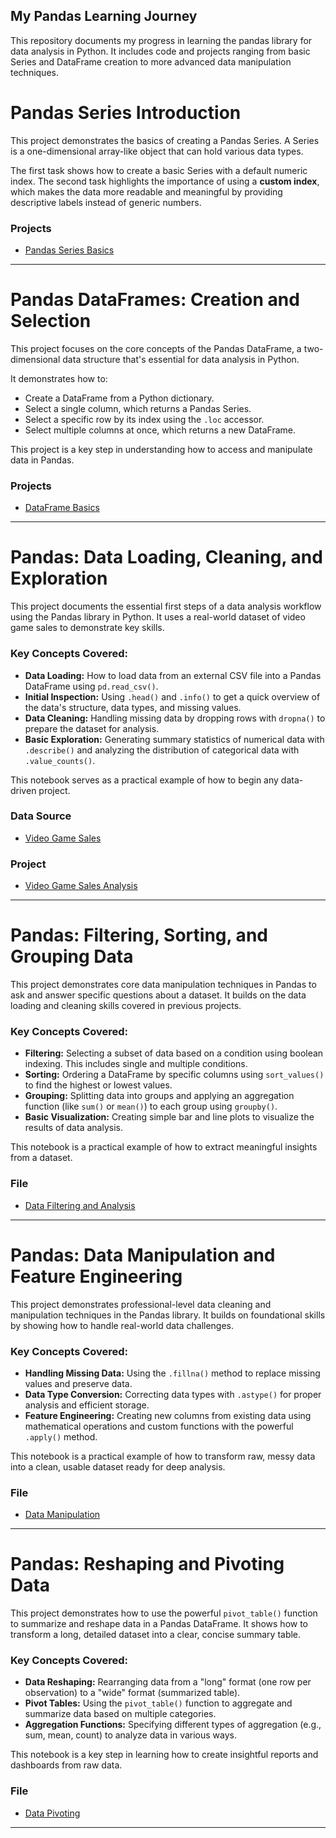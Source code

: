 ## My Pandas Learning Journey
This repository documents my progress in learning the pandas library for data analysis in Python. It includes code and projects ranging from basic Series and DataFrame creation to more advanced data manipulation techniques.

# Pandas Series Introduction

This project demonstrates the basics of creating a Pandas Series. A Series is a one-dimensional array-like object that can hold various data types.

The first task shows how to create a basic Series with a default numeric index. The second task highlights the importance of using a **custom index**, which makes the data more readable and meaningful by providing descriptive labels instead of generic numbers.

### Projects

* [Pandas Series Basics](pandas_series_basics.ipynb)

---


# Pandas DataFrames: Creation and Selection

This project focuses on the core concepts of the Pandas DataFrame, a two-dimensional data structure that's essential for data analysis in Python.

It demonstrates how to:
- Create a DataFrame from a Python dictionary.
- Select a single column, which returns a Pandas Series.
- Select a specific row by its index using the `.loc` accessor.
- Select multiple columns at once, which returns a new DataFrame.

This project is a key step in understanding how to access and manipulate data in Pandas.

### Projects

* [DataFrame Basics](DataFrame_basics.ipynb)

---

# Pandas: Data Loading, Cleaning, and Exploration

This project documents the essential first steps of a data analysis workflow using the Pandas library in Python. It uses a real-world dataset of video game sales to demonstrate key skills.

### Key Concepts Covered:

-   **Data Loading:** How to load data from an external CSV file into a Pandas DataFrame using `pd.read_csv()`.
-   **Initial Inspection:** Using `.head()` and `.info()` to get a quick overview of the data's structure, data types, and missing values.
-   **Data Cleaning:** Handling missing data by dropping rows with `dropna()` to prepare the dataset for analysis.
-   **Basic Exploration:** Generating summary statistics of numerical data with `.describe()` and analyzing the distribution of categorical data with `.value_counts()`.

This notebook serves as a practical example of how to begin any data-driven project.

### Data Source

-   [Video Game Sales](https://www.kaggle.com/datasets/gregorut/videogamesales)

### Project

* [Video Game Sales Analysis](data_cleaning_and_exploration.ipynb)

---

# Pandas: Filtering, Sorting, and Grouping Data

This project demonstrates core data manipulation techniques in Pandas to ask and answer specific questions about a dataset. It builds on the data loading and cleaning skills covered in previous projects.

### Key Concepts Covered:

-   **Filtering:** Selecting a subset of data based on a condition using boolean indexing. This includes single and multiple conditions.
-   **Sorting:** Ordering a DataFrame by specific columns using `sort_values()` to find the highest or lowest values.
-   **Grouping:** Splitting data into groups and applying an aggregation function (like `sum()` or `mean()`) to each group using `groupby()`.
-   **Basic Visualization:** Creating simple bar and line plots to visualize the results of data analysis.

This notebook is a practical example of how to extract meaningful insights from a dataset.

### File

* [Data Filtering and Analysis](data_filtering_and_analysis.ipynb)
---

# Pandas: Data Manipulation and Feature Engineering

This project demonstrates professional-level data cleaning and manipulation techniques in the Pandas library. It builds on foundational skills by showing how to handle real-world data challenges.

### Key Concepts Covered:

-   **Handling Missing Data:** Using the `.fillna()` method to replace missing values and preserve data.
-   **Data Type Conversion:** Correcting data types with `.astype()` for proper analysis and efficient storage.
-   **Feature Engineering:** Creating new columns from existing data using mathematical operations and custom functions with the powerful `.apply()` method.

This notebook is a practical example of how to transform raw, messy data into a clean, usable dataset ready for deep analysis.


### File

* [Data Manipulation](Data_manipulation.ipynb)
---

# Pandas: Reshaping and Pivoting Data

This project demonstrates how to use the powerful `pivot_table()` function to summarize and reshape data in a Pandas DataFrame. It shows how to transform a long, detailed dataset into a clear, concise summary table.

### Key Concepts Covered:

-   **Data Reshaping:** Rearranging data from a "long" format (one row per observation) to a "wide" format (summarized table).
-   **Pivot Tables:** Using the `pivot_table()` function to aggregate and summarize data based on multiple categories.
-   **Aggregation Functions:** Specifying different types of aggregation (e.g., sum, mean, count) to analyze data in various ways.

This notebook is a key step in learning how to create insightful reports and dashboards from raw data.


### File

* [Data Pivoting](Data_pivoting.ipynb)
---
